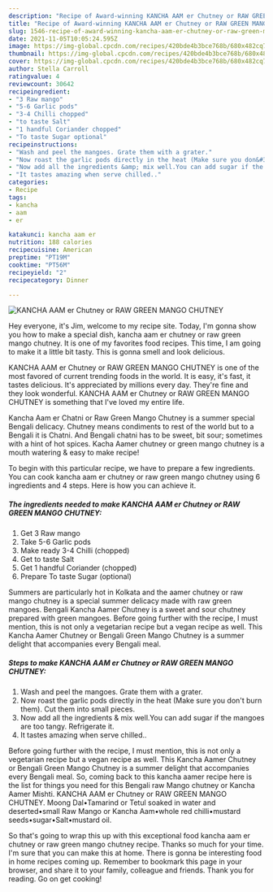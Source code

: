 ```yaml
---
description: "Recipe of Award-winning KANCHA AAM er Chutney or RAW GREEN MANGO CHUTNEY"
title: "Recipe of Award-winning KANCHA AAM er Chutney or RAW GREEN MANGO CHUTNEY"
slug: 1546-recipe-of-award-winning-kancha-aam-er-chutney-or-raw-green-mango-chutney
date: 2021-11-05T10:05:24.595Z
image: https://img-global.cpcdn.com/recipes/420bde4b3bce768b/680x482cq70/kancha-aam-er-chutney-or-raw-green-mango-chutney-recipe-main-photo.jpg
thumbnail: https://img-global.cpcdn.com/recipes/420bde4b3bce768b/680x482cq70/kancha-aam-er-chutney-or-raw-green-mango-chutney-recipe-main-photo.jpg
cover: https://img-global.cpcdn.com/recipes/420bde4b3bce768b/680x482cq70/kancha-aam-er-chutney-or-raw-green-mango-chutney-recipe-main-photo.jpg
author: Stella Carroll
ratingvalue: 4
reviewcount: 30642
recipeingredient:
- "3 Raw mango"
- "5-6 Garlic pods"
- "3-4 Chilli chopped"
- "to taste Salt"
- "1 handful Coriander chopped"
- "To taste Sugar optional"
recipeinstructions:
- "Wash and peel the mangoes. Grate them with a grater."
- "Now roast the garlic pods directly in the heat (Make sure you don&#39;t burn them). Cut them into small pieces."
- "Now add all the ingredients &amp; mix well.You can add sugar if the mangoes are too tangy. Refrigerate it."
- "It tastes amazing when serve chilled.."
categories:
- Recipe
tags:
- kancha
- aam
- er

katakunci: kancha aam er 
nutrition: 188 calories
recipecuisine: American
preptime: "PT19M"
cooktime: "PT56M"
recipeyield: "2"
recipecategory: Dinner

---
```



![KANCHA AAM er Chutney or RAW GREEN MANGO CHUTNEY](https://img-global.cpcdn.com/recipes/420bde4b3bce768b/680x482cq70/kancha-aam-er-chutney-or-raw-green-mango-chutney-recipe-main-photo.jpg)

Hey everyone, it's Jim, welcome to my recipe site. Today, I'm gonna show you how to make a special dish, kancha aam er chutney or raw green mango chutney. It is one of my favorites food recipes. This time, I am going to make it a little bit tasty. This is gonna smell and look delicious.

KANCHA AAM er Chutney or RAW GREEN MANGO CHUTNEY is one of the most favored of current trending foods in the world. It is easy, it's fast, it tastes delicious. It's appreciated by millions every day. They're fine and they look wonderful. KANCHA AAM er Chutney or RAW GREEN MANGO CHUTNEY is something that I've loved my entire life.

Kancha Aam er Chatni or Raw Green Mango Chutney is a summer special Bengali delicacy. Chutney means condiments to rest of the world but to a Bengali it is Chatni. And Bengali chatni has to be sweet, bit sour; sometimes with a hint of hot spices. Kacha Aamer chutney or green mango chutney is a mouth watering &amp; easy to make recipe!


To begin with this particular recipe, we have to prepare a few ingredients. You can cook kancha aam er chutney or raw green mango chutney using 6 ingredients and 4 steps. Here is how you can achieve it.

<!--inarticleads1-->

##### The ingredients needed to make KANCHA AAM er Chutney or RAW GREEN MANGO CHUTNEY:

1. Get 3 Raw mango
1. Take 5-6 Garlic pods
1. Make ready 3-4 Chilli (chopped)
1. Get to taste Salt
1. Get 1 handful Coriander (chopped)
1. Prepare To taste Sugar (optional)


Summers are particularly hot in Kolkata and the aamer chutney or raw mango chutney is a special summer delicacy made with raw green mangoes. Bengali Kancha Aamer Chutney is a sweet and sour chutney prepared with green mangoes. Before going further with the recipe, I must mention, this is not only a vegetarian recipe but a vegan recipe as well. This Kancha Aamer Chutney or Bengali Green Mango Chutney is a summer delight that accompanies every Bengali meal. 

<!--inarticleads2-->

##### Steps to make KANCHA AAM er Chutney or RAW GREEN MANGO CHUTNEY:

1. Wash and peel the mangoes. Grate them with a grater.
1. Now roast the garlic pods directly in the heat (Make sure you don&#39;t burn them). Cut them into small pieces.
1. Now add all the ingredients &amp; mix well.You can add sugar if the mangoes are too tangy. Refrigerate it.
1. It tastes amazing when serve chilled..


Before going further with the recipe, I must mention, this is not only a vegetarian recipe but a vegan recipe as well. This Kancha Aamer Chutney or Bengali Green Mango Chutney is a summer delight that accompanies every Bengali meal. So, coming back to this kancha aamer recipe here is the list for things you need for this Bengali raw Mango chutney or Kancha Aamer Mishti. KANCHA AAM er Chutney or RAW GREEN MANGO CHUTNEY. Moong Dal•Tamarind or Tetul soaked in water and deserted•small Raw Mango or Kancha Aam•whole red chilli•mustard seeds•sugar•Salt•mustard oil. 

So that's going to wrap this up with this exceptional food kancha aam er chutney or raw green mango chutney recipe. Thanks so much for your time. I'm sure that you can make this at home. There is gonna be interesting food in home recipes coming up. Remember to bookmark this page in your browser, and share it to your family, colleague and friends. Thank you for reading. Go on get cooking!
